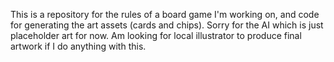 This is a repository for the rules of a board game I'm working on, and
code for generating the art assets (cards and chips). Sorry for the AI
which is just placeholder art for now. Am looking for local illustrator
to produce final artwork if I do anything with this.